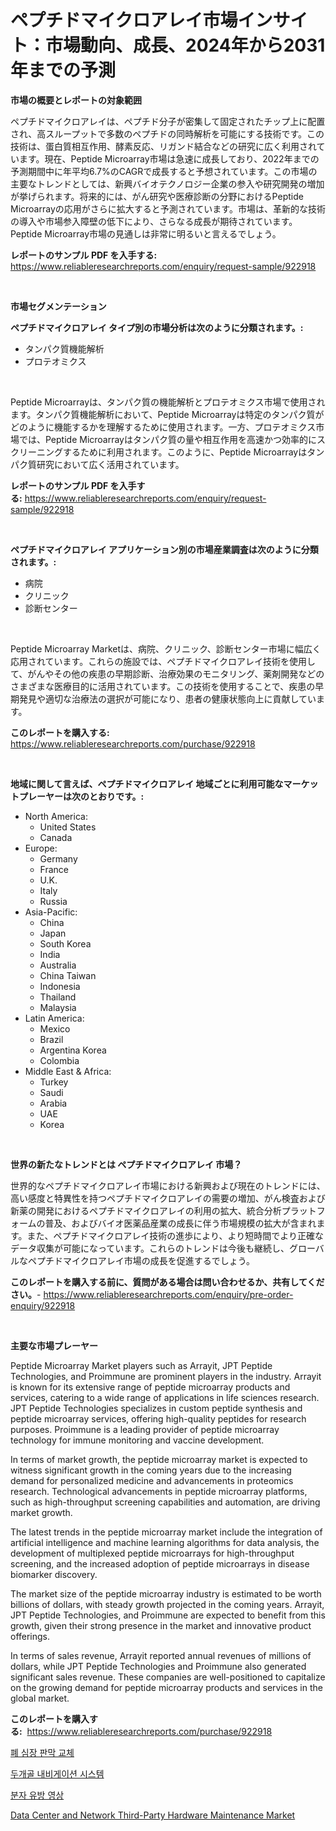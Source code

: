 <p><h1>ペプチドマイクロアレイ市場インサイト：市場動向、成長、2024年から2031年までの予測</h1></p><p><strong>市場の概要とレポートの対象範囲</strong></p>
<p><p>ペプチドマイクロアレイは、ペプチド分子が密集して固定されたチップ上に配置され、高スループットで多数のペプチドの同時解析を可能にする技術です。この技術は、蛋白質相互作用、酵素反応、リガンド結合などの研究に広く利用されています。現在、Peptide Microarray市場は急速に成長しており、2022年までの予測期間中に年平均6.7%のCAGRで成長すると予想されています。この市場の主要なトレンドとしては、新興バイオテクノロジー企業の参入や研究開発の増加が挙げられます。将来的には、がん研究や医療診断の分野におけるPeptide Microarrayの応用がさらに拡大すると予測されています。市場は、革新的な技術の導入や市場参入障壁の低下により、さらなる成長が期待されています。Peptide Microarray市場の見通しは非常に明るいと言えるでしょう。</p></p>
<p><strong>レポートのサンプル PDF を入手する:</strong> <a href="https://www.reliableresearchreports.com/enquiry/request-sample/922918">https://www.reliableresearchreports.com/enquiry/request-sample/922918</a></p>
<p>&nbsp;</p>
<p><strong>市場セグメンテーション</strong></p>
<p><strong>ペプチドマイクロアレイ タイプ別の市場分析は次のように分類されます。:</strong></p>
<p><ul><li>タンパク質機能解析</li><li>プロテオミクス</li></ul></p>
<p>&nbsp;</p>
<p><p>Peptide Microarrayは、タンパク質の機能解析とプロテオミクス市場で使用されます。タンパク質機能解析において、Peptide Microarrayは特定のタンパク質がどのように機能するかを理解するために使用されます。一方、プロテオミクス市場では、Peptide Microarrayはタンパク質の量や相互作用を高速かつ効率的にスクリーニングするために利用されます。このように、Peptide Microarrayはタンパク質研究において広く活用されています。</p></p>
<p><strong>レポートのサンプル PDF を入手する:</strong>&nbsp;<a href="https://www.reliableresearchreports.com/enquiry/request-sample/922918">https://www.reliableresearchreports.com/enquiry/request-sample/922918</a></p>
<p>&nbsp;</p>
<p><strong> ペプチドマイクロアレイ アプリケーション別の市場産業調査は次のように分類されます。:</strong></p>
<p><ul><li>病院</li><li>クリニック</li><li>診断センター</li></ul></p>
<p>&nbsp;</p>
<p><p>Peptide Microarray Marketは、病院、クリニック、診断センター市場に幅広く応用されています。これらの施設では、ペプチドマイクロアレイ技術を使用して、がんやその他の疾患の早期診断、治療効果のモニタリング、薬剤開発などのさまざまな医療目的に活用されています。この技術を使用することで、疾患の早期発見や適切な治療法の選択が可能になり、患者の健康状態向上に貢献しています。</p></p>
<p><strong>このレポートを購入する:</strong>&nbsp; <a href="https://www.reliableresearchreports.com/purchase/922918">https://www.reliableresearchreports.com/purchase/922918</a></p>
<p>&nbsp;</p>
<p><strong>地域に関して言えば、ペプチドマイクロアレイ 地域ごとに利用可能なマーケットプレーヤーは次のとおりです。:</strong></p>
<p><ul>
    <li>
        North America:
        <ul>
            <li>United States</li>
            <li>Canada</li>
        </ul>
    </li>
    <li>
        Europe:
        <ul>
            <li>Germany</li>
            <li>France</li>
            <li>U.K.</li>
            <li>Italy</li>
            <li>Russia</li>
        </ul>
    </li>
    <li>
        Asia-Pacific:
        <ul>
            <li>China</li>
            <li>Japan</li>
            <li>South Korea</li>
            <li>India</li>
            <li>Australia</li>
            <li>China Taiwan</li>
            <li>Indonesia</li>
            <li>Thailand</li>
            <li>Malaysia</li>
        </ul>
    </li>
    <li>
        Latin America:
        <ul>
            <li>Mexico</li>
            <li>Brazil</li>
            <li>Argentina Korea</li>
            <li>Colombia</li>
        </ul>
    </li>
    <li>
        Middle East & Africa:
        <ul>
            <li>Turkey</li>
            <li>Saudi</li>
            <li>Arabia</li>
            <li>UAE</li>
            <li>Korea</li>
        </ul>
    </li>
    </ul></p>
<p>&nbsp;</p>
<p><strong>世界の新たなトレンドとは ペプチドマイクロアレイ 市場？</strong></p>
<p><p>世界的なペプチドマイクロアレイ市場における新興および現在のトレンドには、高い感度と特異性を持つペプチドマイクロアレイの需要の増加、がん検査および新薬の開発におけるペプチドマイクロアレイの利用の拡大、統合分析プラットフォームの普及、およびバイオ医薬品産業の成長に伴う市場規模の拡大が含まれます。また、ペプチドマイクロアレイ技術の進歩により、より短時間でより正確なデータ収集が可能になっています。これらのトレンドは今後も継続し、グローバルなペプチドマイクロアレイ市場の成長を促進するでしょう。</p></p>
<p><strong>このレポートを購入する前に、質問がある場合は問い合わせるか、共有してください。</strong>- <a href="https://www.reliableresearchreports.com/enquiry/pre-order-enquiry/922918">https://www.reliableresearchreports.com/enquiry/pre-order-enquiry/922918</a></p>
<p>&nbsp;</p>
<p><strong>主要な市場プレーヤー</strong></p>
<p><p>Peptide Microarray Market players such as Arrayit, JPT Peptide Technologies, and Proimmune are prominent players in the industry. Arrayit is known for its extensive range of peptide microarray products and services, catering to a wide range of applications in life sciences research. JPT Peptide Technologies specializes in custom peptide synthesis and peptide microarray services, offering high-quality peptides for research purposes. Proimmune is a leading provider of peptide microarray technology for immune monitoring and vaccine development.</p><p>In terms of market growth, the peptide microarray market is expected to witness significant growth in the coming years due to the increasing demand for personalized medicine and advancements in proteomics research. Technological advancements in peptide microarray platforms, such as high-throughput screening capabilities and automation, are driving market growth.</p><p>The latest trends in the peptide microarray market include the integration of artificial intelligence and machine learning algorithms for data analysis, the development of multiplexed peptide microarrays for high-throughput screening, and the increased adoption of peptide microarrays in disease biomarker discovery.</p><p>The market size of the peptide microarray industry is estimated to be worth billions of dollars, with steady growth projected in the coming years. Arrayit, JPT Peptide Technologies, and Proimmune are expected to benefit from this growth, given their strong presence in the market and innovative product offerings.</p><p>In terms of sales revenue, Arrayit reported annual revenues of millions of dollars, while JPT Peptide Technologies and Proimmune also generated significant sales revenue. These companies are well-positioned to capitalize on the growing demand for peptide microarray products and services in the global market.</p></p>
<p><strong>このレポートを購入する:</strong>&nbsp;&nbsp;<a href="https://www.reliableresearchreports.com/purchase/922918">https://www.reliableresearchreports.com/purchase/922918</a></p>
<p><p><a href="https://github.com/sougarounis/Market-Research-Report-List-2/blob/main/8199568182566.md">폐 심장 판막 교체</a></p><p><a href="https://github.com/sougarounis/Market-Research-Report-List-2/blob/main/1476274182568.md">두개골 내비게이션 시스템</a></p><p><a href="https://github.com/laholand/Market-Research-Report-List-2/blob/main/1806365182567.md">분자 유방 영상</a></p><p><a href="https://github.com/ruddyyedelwadw/Market-Research-Report-List-1/blob/main/data-center-and-network-third-party-hardware-maintenance-market.md">Data Center and Network Third-Party Hardware Maintenance Market</a></p></p>